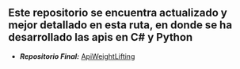 ## Este repositorio se encuentra actualizado y mejor detallado en esta ruta, en donde se ha desarrollado las apis en C# y Python
-   ***Repositorio Final:*** [ApiWeightLifting]([implementation-c%23.md](https://github.com/mejialuismiguel/ApiWeightLifting))
